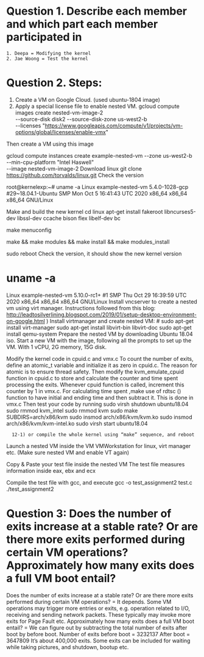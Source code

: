 # Question 1. Describe each member and which part each member participated in
	1. Deepa = Modifying the kernel
	2. Jae Woong = Test the kernel

# Question 2. Steps:
1. Create a VM on Google Cloud. (used ubuntu-1804 image)
2. Apply a special license file to enable nested VM.
	gcloud compute images create nested-vm-image-2 \
--source-disk disk2 --source-disk-zone us-west2-b \
  --licenses "https://www.googleapis.com/compute/v1/projects/vm-options/global/licenses/enable-vmx"

Then create a VM using this image

gcloud compute instances create example-nested-vm --zone us-west2-b \
              --min-cpu-platform "Intel Haswell" \
              	--image nested-vm-image-2
Download linux
git clone https://github.com/torvalds/linux.git
Check the version

root@kernelexp:~# uname -a
Linux example-nested-vm 5.4.0-1028-gcp #29~18.04.1-Ubuntu SMP Mon Oct 5 16:41:43 UTC 2020 x86_64 x86_64 x86_64 GNU/Linux

Make and build the new kernel
cd linux
apt-get install fakeroot libncurses5-dev libssl-dev ccache bison flex libelf-dev bc

make menuconfig

make && make modules && make install && make modules_install

sudo reboot
Check the version, it should show the new kernel version
# uname -a
Linux example-nested-vm 5.10.0-rc1+ #1 SMP Thu Oct 29 16:39:59 UTC 2020 x86_64 x86_64 x86_64 GNU/Linux
Install vncserver to create a nested vm using virt manager. Instructions followed from this blog:
http://leadtosilverlining.blogspot.com/2019/01/setup-desktop-environment-on-google.html
) Install virtmanager and create nested VM: # 
sudo apt-get install virt-manager 
sudo apt-get install libvirt-bin libvirt-doc 
sudo apt-get install qemu-system 
Prepare the nested VM by downloading Ubuntu 18.04 iso. 
Start a new VM with the image, following all the prompts to set up the VM. With 1 vCPU, 2G memory, 15G disk.

Modify the kernel code in cpuid.c and vmx.c
To count the number of exits, define an atomic_t variable and initialize it as zero in cpuid.c. The reason for atomic is to ensure thread safety. 
Then modify the kvm_emulate_cpuid function in cpuid.c to store and calculate the counter and time spent processing the exits.
Whenever cpuid function is called, increment this counter by 1 in vmx.c.
	For calculating time spent ,make use of rdtsc () function to have initial and ending time and then subtract it. This is done in vmx.c
Then test your code by running
sudo virsh shutdown ubuntu18.04
sudo rmmod kvm_intel
sudo rmmod kvm
sudo make SUBDIRS=arch/x86/kvm
sudo insmod arch/x86/kvm/kvm.ko
sudo insmod arch/x86/kvm/kvm-intel.ko
sudo virsh start ubuntu18.04

      12-1) or compile the whole kernel using “make” sequence, and reboot


 Launch a nested VM inside the VM
VMWorkstation for linux, virt manager etc.
(Make sure nested VM and enable VT again)


 Copy & Paste your test file inside the nested VM
The test file measures information inside eax, ebx and ecx


 Compile the test file with gcc, and execute
gcc -o test_assignment2 test.c
./test_assignment2

# Question 3: Does the number of exits increase at a stable rate? Or are there more exits performed during certain VM operations?  Approximately how many exits does a full VM boot entail?
 Does the number of exits increase at a stable rate? Or are there more exits performed during certain VM operations?
= It depends. Some VM operations may trigger more entries or exits, e.g. operation related to I/O, receiving and sending network packets. These typically may invoke more exits for Page Fault etc.
Approximately how many exits does a full VM boot entail?
= We can figure out by subtracting the total number of exits after boot by before boot.
Number of exits before boot = 3232137
After boot = 3647809
It’s about 400,000 exits. Some exits can be included for waiting while taking pictures, and shutdown, bootup etc.

